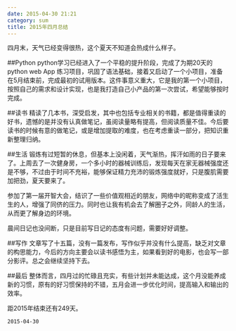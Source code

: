 ```yaml
---
date: 2015-04-30 21:21
category: sum
title: 2015年四月总结
---
```



四月末，天气已经变得很热，这个夏天不知道会热成什么样子。

##Python
python学习已经进入了一个平稳的提升阶段，完成了为期20天的python web App 练习项目，巩固了语法基础，接着又启动了一个小项目，准备在5月结束前，完成最初的试用版本。这件事意义重大，它是我的第一个小项目，按照自己的需求和设计实现，也是我打造自己小产品的第一次尝试，希望能够按时完成。

##读书
精读了几本书，深受启发，其中也包括专业相关的书籍，都是值得重读的好书，遗憾的是并没有认真做笔记，虽阅读量略有提高，但阅读质量不佳。今后要读书的时候有意的做笔记，或是增加提取的难度，也在考虑重读一部分，把知识重新整理归纳。

##生活
锻炼有过短暂的休息，但基本上没闲着，天气渐热，挥汗如雨的日子要来了。上周去了一次健身房，一个多小时的器械训练后，发现每天在家无器械强度还是不够，不过由于时间不充裕，能够保证精力充沛的锻炼强度就好，只是腹肌需要加把劲，夏天要来了。

参加了第一届开智大会，结识了一些价值观相近的朋友，网络中的昵称变成了活生生的人，增强了同侪的压力。同时也让我有机会去了解圈子之外，同龄人的生活，从而更了解身边的环境。

晨间日记也没间断，只是目前写日记的态度有问题，需要好好调整。

##写作
文章写了十五篇，没有一篇发布，写作似乎并没有什么提高，缺乏对文章的构思能力，今后的方向主要会以读书感悟为主，如果看到好的电影，也会写一部分影评。总之会继续坚持下去。

##最后
整体而言，四月过的忙碌且充实，有些计划并未能达成，这个月没能养成新的习惯，原有的好习惯保持的不错，五月会进一步优化时间，提高输入和输出的效率。

距2015年结束还有249天。

`2015-04-30`